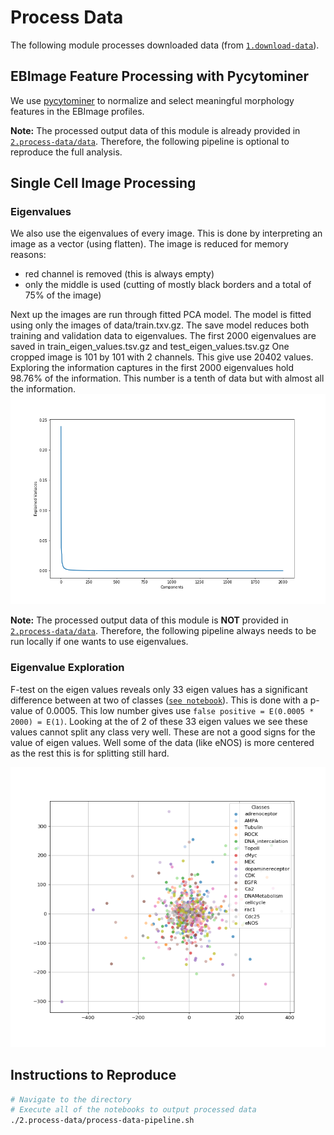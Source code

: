 # Process Data

The following module processes downloaded data (from [`1.download-data`](1.download-data)).

## EBImage Feature Processing with Pycytominer

We use [pycytominer](https://github.com/cytomining/pycytominer) to normalize and select meaningful morphology features in the EBImage profiles.

**Note:** The processed output data of this module is already provided in [`2.process-data/data`](https://github.com/cytomining/pycytominer).
Therefore, the following pipeline is optional to reproduce the full analysis.

## Single Cell Image Processing

### Eigenvalues

We also use the eigenvalues of every image.
This is done by interpreting an image as a vector (using flatten).
The image is reduced for memory reasons:
- red channel is removed (this is always empty)
- only the middle is used (cutting of mostly black borders and a total of 75% of the image)

Next up the images are run through fitted PCA model.
The model is fitted using only the images of data/train.txv.gz.
The save model reduces both training and validation data to eigenvalues.
The first 2000 eigenvalues are saved in train_eigen_values.tsv.gz and test_eigen_values.tsv.gz
One cropped image is 101 by 101 with 2 channels.
This give use 20402 values.
Exploring the information captures in the first 2000 eigenvalues hold 98.76% of the information.
This number is a tenth of data but with almost all the information.
![information graph](models/information_graph_0.9876.png)

**Note:** The processed output data of this module is **NOT** provided in [`2.process-data/data`](/2.process-data/data`).
Therefore, the following pipeline always needs to be run locally if one wants to use eigenvalues.

### Eigenvalue Exploration
F-test on the eigen values reveals only 33 eigen values has a significant difference between at two of classes ([`see notebook`](2.process-data/2.1.analysing-eigen-values.ipynb)). 
This is done with a p-value of 0.0005. This low number gives use ```false positive = E(0.0005 * 2000) = E(1)```. 
Looking at the of 2 of these 33 eigen values we see these values cannot split any class very well. 
These are not a good signs for the value of eigen values. 
Well some of the data (like eNOS) is more centered as the rest this is for splitting still hard. 

![plots](/2.process-data/results/scatterplot_eigen_value_0034_eigen_value_0040.png)

## Instructions to Reproduce

```bash
# Navigate to the directory
# Execute all of the notebooks to output processed data
./2.process-data/process-data-pipeline.sh
```
